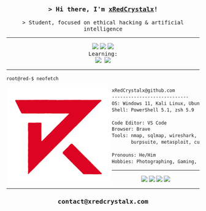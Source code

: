 <!-- Title -->
<h3 align="center">
    <samp>&gt; Hi there, I'm <b><a target="_blank" href="https://github.com/xRedCrystalx/">xRedCrystalx</a></b>!</samp>
</h3>

<!--  Me, Myself & I -->
<p align="center">
    <samp>&gt; Student, focused on ethical hacking & artificial intelligence</samp>
</p>
<hr>

<!-- Programming languages -->
<div align="center">
    <img src="https://img.shields.io/badge/Python-FFD43B?style=for-the-badge&logo=python&logoColor=blue"/>
    <img src="https://img.shields.io/badge/Lua-2C2D72?style=for-the-badge&logo=lua&logoColor=white"/>
    <img src="https://img.shields.io/badge/Go-00ADD8?style=for-the-badge&logo=go&logoColor=white"/>
    <br><samp>Learning:<samp><br>
    <img src="https://img.shields.io/badge/C%23-239120?style=for-the-badge&logo=csharp&logoColor=white"/>
    <img src="https://img.shields.io/badge/Rust-black?style=for-the-badge&logo=rust&logoColor=#E57324"/>
</div>
<hr>

<!-- System -->
```zsh
root@red-$ neofetch
```
<img src="assets/logo.png" width="275" align="left"/>

```bash
xRedCrystalx@github.com
----------------------------
OS: Windows 11, Kali Linux, Ubuntu
Shell: PowerShell 5.1, zsh 5.9

Code Editor: VS Code
Browser: Brave
Tools: nmap, sqlmap, wireshark, hashcat
       burpsuite, metasploit, custom...

Pronouns: He/Him
Hobbies: Photographing, Gaming, Ethical Hacking
```
<hr>

<!-- Socials -->
<div align="center">
    <a href="https://github.com/xRedCrystalx"><img src="https://img.shields.io/badge/GitHub-100000?style=for-the-badge&logo=github&logoColor=white"></a>
    <a href="https://x.com/xRedCrystal"><img src="https://img.shields.io/badge/X-000000?style=for-the-badge&logo=x&logoColor=white"></a>
    <a href="https://discord.com/users/333588605748510721"><img src="https://img.shields.io/badge/Discord-5865F2?style=for-the-badge&logo=discord&logoColor=white"></a>
    <a href="https://www.youtube.com/channel/UCYQ7OuJL8ceDbKqBG_PWdgQ"><img src="https://img.shields.io/badge/YouTube-FF0000?style=for-the-badge&logo=youtube&logoColor=white"></a>
</div>
<hr>

<!-- Contact -->
<h3 align="center">
    <samp>contact@xredcrystalx.com</samp>
</h3>
